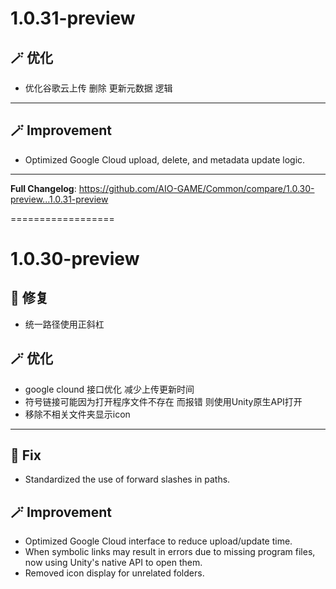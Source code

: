 # 1.0.31-preview
## 🪄 优化
- 优化谷歌云上传 删除 更新元数据 逻辑
---
## 🪄 Improvement
- Optimized Google Cloud upload, delete, and metadata update logic.
---
 **Full Changelog**: https://github.com/AIO-GAME/Common/compare/1.0.30-preview...1.0.31-preview
 
==================

# 1.0.30-preview
## 💫 修复
- 统一路径使用正斜杠
## 🪄 优化
- google clound 接口优化 减少上传更新时间
- 符号链接可能因为打开程序文件不存在 而报错 则使用Unity原生API打开
- 移除不相关文件夹显示icon
---
## 💫 Fix
- Standardized the use of forward slashes in paths.
## 🪄 Improvement
- Optimized Google Cloud interface to reduce upload/update time.
- When symbolic links may result in errors due to missing program files, now using Unity's native API to open them.
- Removed icon display for unrelated folders.